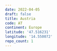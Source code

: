 ```yaml
---
date: 2022-04-05
draft: false
title: Austria
code: AT
continent: Europe
latitude: '47.516231'
longitude: '14.550072'
repo_count: 1
---
```



